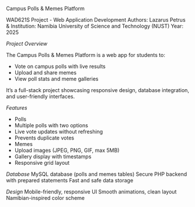 Campus Polls & Memes Platform

WAD621S Project - Web Application Development
Authors: Lazarus Petrus & 
Institution: Namibia University of Science and Technology (NUST)
Year: 2025

*Project Overview*

The Campus Polls & Memes Platform is a web app for students to:
* Vote on campus polls with live results
* Upload and share memes
* View poll stats and meme galleries

It’s a full-stack project showcasing responsive design, database integration, and user-friendly interfaces.

*Features*
* Polls
* Multiple polls with two options
* Live vote updates without refreshing
* Prevents duplicate votes
* Memes
* Upload images (JPEG, PNG, GIF, max 5MB)
* Gallery display with timestamps
* Responsive grid layout

*Database*
MySQL database (polls and memes tables)
Secure PHP backend with prepared statements
Fast and safe data storage

*Design*
Mobile-friendly, responsive UI
Smooth animations, clean layout
Namibian-inspired color scheme
